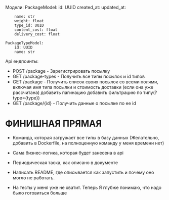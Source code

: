 Модели:
    PackageModel:
        id: UUID
        created_at:
        updated_at:

        name: str
        weight: float
        type_id: UUID
        content_cost: float
        delivery_cost: float

    PackageTypeModel:
        id: UUID
        name: str


Api ендпоинты:
- POST /package - Зарегистрировать посылку
- GET /package-types - Получить все типы посылок и id типов
- GET /package - Получить список своих посылок со всеми полями, включая имя типа посылки и стоимость доставки (если она уже рассчитана)
    добавить пагинацию
    добавить фильтрацию по типу(?type={type})
- GET /package/{id} - Получить данные о посылке по ее id


# ФИНИШНАЯ ПРЯМАЯ

+ Команда, которая загружает все типы в базу данных
    (Желательно, добавить в Dockerfile, на полноценную команду у меня времени нет)
- Сама бизнес-логика, которая будет занесена в api
- Периодическая таска, как описано в документе
- Написать README, где описывается как запустить и почему оно могло не работать.

- На тесты у меня уже не хватит.
    Теперь Я глубже понимаю, что надо было готовиться больше
